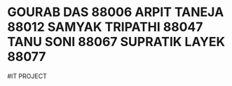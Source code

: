 # GOURAB DAS	88006 ARPIT TANEJA	88012 SAMYAK TRIPATHI	88047 TANU SONI	88067 SUPRATIK LAYEK	88077
#IT PROJECT

